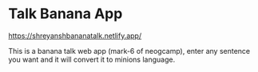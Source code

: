 <h1>Talk Banana App</h1>

https://shreyanshbananatalk.netlify.app/

This is a banana talk web app (mark-6 of neogcamp), enter any sentence you want and it will convert it to minions language.
